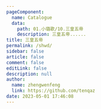 ```yaml
---
pageComponent: 
  name: Catalogue
  data: 
    path: 01.小璐歌/10.三皇五帝
    description: 三皇五帝......
title: 三皇五帝
permalink: /shwd/
sidebar: false
article: false
comment: false
editLink: false
description: null
author: 
  name: zhengwenfeng
  link: https://github.com/tenqaz
date: 2023-05-01 17:46:08
---
```

